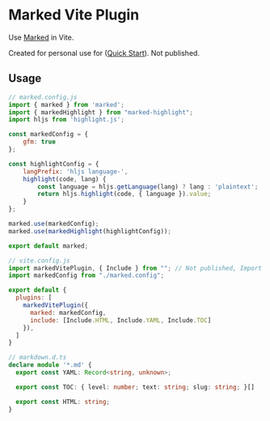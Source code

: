 # Marked Vite Plugin

Use [Marked](https://github.com/markedjs/marked) in Vite.

Created for personal use for ([Quick Start](https://github.com/PhilipTKC/quick-start)). Not published.

## Usage

```js
// marked.config.js
import { marked } from 'marked';
import { markedHighlight } from "marked-highlight";
import hljs from 'highlight.js';

const markedConfig = {
    gfm: true
};

const highlightConfig = {
    langPrefix: 'hljs language-',
    highlight(code, lang) {
        const language = hljs.getLanguage(lang) ? lang : 'plaintext';
        return hljs.highlight(code, { language }).value;
    }
};

marked.use(markedConfig);
marked.use(markedHighlight(highlightConfig));

export default marked;
```

```js
// vite.config.js
import markedVitePlugin, { Include } from ""; // Not published, Import from dist.
import markedConfig from "./marked.config";

export default {
  plugins: [
    markedVitePlugin({
      marked: markedConfig,
      include: [Include.HTML, Include.YAML, Include.TOC]
    }),
  ]
}
```

```ts
// markdown.d.ts
declare module '*.md' {
  export const YAML: Record<string, unknown>;

  export const TOC: { level: number; text: string; slug: string; }[]

  export const HTML: string;
}

```
